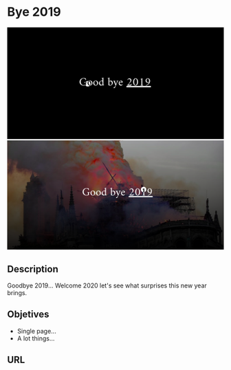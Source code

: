 # Bye 2019

![preview](./preview1.png)
![preview](./preview2.png)

## Description
Goodbye 2019... Welcome 2020 let's see what surprises this new year brings.

## Objetives
* Single page...
* A lot things...

## URL

